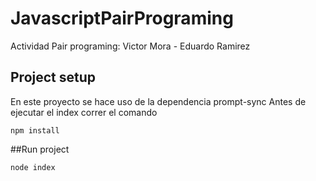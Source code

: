 # JavascriptPairPrograming
Actividad Pair programing: Victor Mora - Eduardo Ramirez 

## Project setup
En este proyecto se hace uso de la dependencia prompt-sync
Antes de ejecutar el index correr el comando
```
npm install
```
##Run project 
```
node index
```
